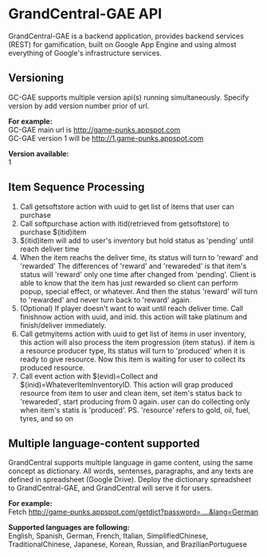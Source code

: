 # GrandCentral-GAE API

GrandCentral-GAE is a backend application, provides backend services (REST) for gamification, 
built on Google App Engine and using almost everything of Google's infrastructure services.

## Versioning
GC-GAE supports multiple version api(s) running simultaneously. Specify version by add version number prior of url.

<b>For example:</b> <br/>
GC-GAE main url is http://game-punks.appspot.com<br/>
GC-GAE version 1 will be http://1.game-punks.appspot.com<br/>

<b>Version available:</b><br/>
1

## Item Sequence Processing
1. Call getsoftstore action with uuid to get list of items that user can purchase
2. Call softpurchase action with itid(retrieved from getsoftstore) to purchase $(itid)item
3. $(itid)item will add to user's inventory but hold status as 'pending' until reach deliver time
4. When the item reachs the deliver time, its status will turn to 'reward' and 'rewarded'
   The differences of 'reward' and 'rewareded' is that item's status will 'reward' only one time 
   after changed from 'pending'. Client is able to know that the item has just rewarded so client
   can perform popup, special effect, or whatever. And then the status 'reward' will turn to 'rewarded'
   and never turn back to 'reward' again.
5. (Optional) If player doesn't want to wait until reach deliver time. Call finishnow action with uuid, 
   and inid. this action will take platinum and finish/deliver immediately.
6. Call getmyitems action with uuid to get list of items in user inventory, this action will also
   process the item progression (item status). if item is a resource producer type, Its status will
   turn to 'produced' when it is ready to give resource. Now this item is waiting for user to collect 
   its produced resource.
7. Call event action with $(evid)=Collect and $(inid)=WhateverItemInventoryID. This action will grap
   produced resource from item to user and clean item, set item's status back to 'rewareded', 
   start producing from 0 again. user can do collecting only when item's statis is 'produced'.
   PS. 'resource' refers to gold, oil, fuel, tyres, and so on

## Multiple language-content supported
GrandCentral supports multiple language in game content, using the same concept as dictionary.
All words, sentenses, paragraphs, and any texts are defined in spreadsheet (Google Drive).
Deploy the dictionary spreadsheet to GrandCentral-GAE, and GrandCentral will serve it for users.

<b>For example:</b> <br/>
Fetch http://game-punks.appspot.com/getdict?password=....&lang=German

<b>Supported languages are following:</b> <br/>
English, Spanish, German, French, Italian, SimplifiedChinese, TraditionalChinese, Japanese, Korean, 
Russian, and BrazilianPortuguese
